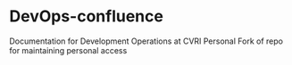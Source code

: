 # DevOps-confluence
Documentation for Development Operations at CVRI
Personal Fork of repo for maintaining personal access
